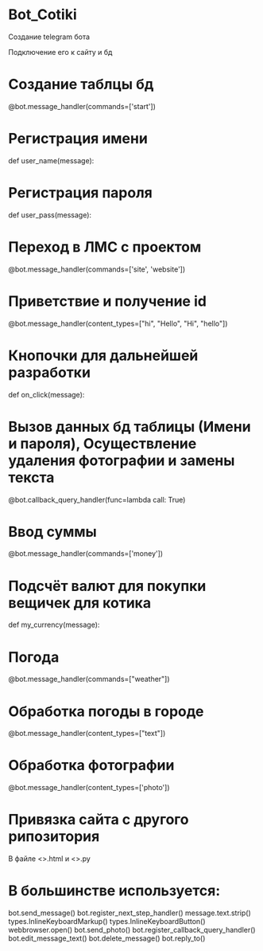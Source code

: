 # Bot_Cotiki

Создание telegram бота

Подключение его к сайту и бд

# Создание таблцы бд
@bot.message_handler(commands=['start'])

# Регистрация имени
def user_name(message):

# Регистрация пароля
def user_pass(message):

# Переход в ЛМС с проектом
@bot.message_handler(commands=['site', 'website'])

# Приветствие и получение id
@bot.message_handler(content_types=["hi", "Hello", "Hi", "hello"])

# Кнопочки для дальнейшей разработки
def on_click(message):

# Вызов данных бд таблицы (Имени и пароля), Осуществление удаления фотографии и замены текста
@bot.callback_query_handler(func=lambda call: True)

# Ввод суммы
@bot.message_handler(commands=['money'])

# Подсчёт валют для покупки вещичек для котика
def my_currency(message):

# Погода
@bot.message_handler(commands=["weather"])

# Обработка погоды в городе
@bot.message_handler(content_types=["text"])

# Обработка фотографии
@bot.message_handler(content_types=['photo'])

# Привязка сайта с другого рипозитория 
В файле <>.html и <>.py

# В большинстве используется:
bot.send_message()
bot.register_next_step_handler()
message.text.strip()
types.InlineKeyboardMarkup()
types.InlineKeyboardButton()
webbrowser.open()
bot.send_photo()
bot.register_callback_query_handler()
bot.edit_message_text()
bot.delete_message()
bot.reply_to()

